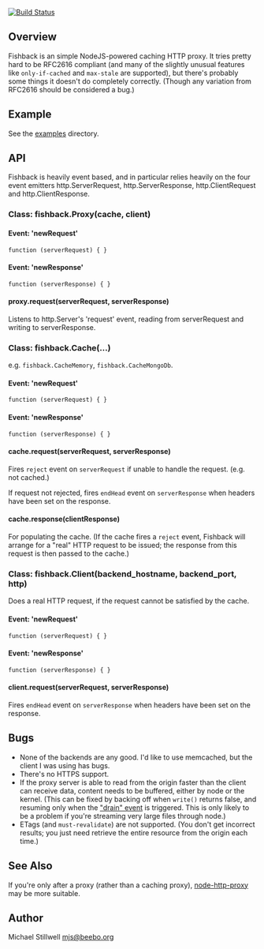 [![Build Status](https://travis-ci.org/ithinkihaveacat/node-fishback.png)](https://travis-ci.org/ithinkihaveacat/node-fishback)

## Overview

Fishback is an simple NodeJS-powered caching HTTP proxy.  It tries pretty hard
to be RFC2616 compliant (and many of the slightly unusual features like
`only-if-cached` and `max-stale` are supported), but there's probably some
things it doesn't do completely correctly.  (Though any variation from RFC2616
should be considered a bug.)

## Example

See the [examples](examples) directory.

## API

Fishback is heavily event based, and in particular relies heavily on the four
event emitters http.ServerRequest, http.ServerResponse, http.ClientRequest and 
http.ClientResponse.

### Class: fishback.Proxy(cache, client)

#### Event: 'newRequest'

`function (serverRequest) { }`

#### Event: 'newResponse'

`function (serverResponse) { }`

#### proxy.request(serverRequest, serverResponse)

Listens to http.Server's 'request' event, reading from serverRequest and writing to
serverResponse.

### Class: fishback.Cache(...)

e.g. `fishback.CacheMemory`, `fishback.CacheMongoDb`.

#### Event: 'newRequest'

`function (serverRequest) { }`

#### Event: 'newResponse'

`function (serverResponse) { }`

#### cache.request(serverRequest, serverResponse)

Fires `reject` event on `serverRequest` if unable to handle the request.  (e.g.
not cached.)

If request not rejected, fires `endHead` event on `serverResponse` when headers
have been set on the response.

#### cache.response(clientResponse)

For populating the cache.  (If the cache fires a `reject` event, Fishback will
arrange for a "real" HTTP request to be issued; the response from this request
is then passed to the cache.)

### Class: fishback.Client(backend_hostname, backend_port, http)

Does a real HTTP request, if the request cannot be satisfied by the cache.

#### Event: 'newRequest'

`function (serverRequest) { }`

#### Event: 'newResponse'

`function (serverResponse) { }`

#### client.request(serverRequest, serverResponse)

Fires `endHead` event on `serverResponse` when headers have been set on the 
response.

## Bugs

  * None of the backends are any good.  I'd like to use memcached, but the
    client I was using has bugs.
  * There's no HTTPS support.
  * If the proxy server is able to read from the origin faster than the client
    can receive data, content needs to be buffered, either by node or the
    kernel.  (This can be fixed by backing off when `write()` returns false, and
    resuming only when the ["drain"
    event](http://nodejs.org/api/stream.html#stream_event_drain) is
    triggered.  This is only likely to be a problem if you're streaming very
    large files through node.)
  * ETags (and `must-revalidate`) are not supported.  (You don't get incorrect
    results; you just need retrieve the entire resource from the origin each
    time.)

## See Also

If you're only after a proxy (rather than a caching proxy),
[node-http-proxy](https://github.com/nodejitsu/node-http-proxy) may be more
suitable.

## Author

Michael Stillwell 
<mjs@beebo.org>
